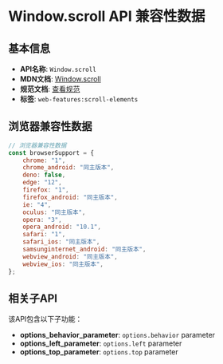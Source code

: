 # Window.scroll API 兼容性数据

## 基本信息

- **API名称**: `Window.scroll`
- **MDN文档**: [Window.scroll](https://developer.mozilla.org/docs/Web/API/Window/scroll)
- **规范文档**: [查看规范](https://drafts.csswg.org/cssom-view/#dom-window-scroll)
- **标签**: `web-features:scroll-elements`

## 浏览器兼容性数据

```javascript
// 浏览器兼容性数据
const browserSupport = {
    chrome: "1",
    chrome_android: "同主版本",
    deno: false,
    edge: "12",
    firefox: "1",
    firefox_android: "同主版本",
    ie: "4",
    oculus: "同主版本",
    opera: "3",
    opera_android: "10.1",
    safari: "1",
    safari_ios: "同主版本",
    samsunginternet_android: "同主版本",
    webview_android: "同主版本",
    webview_ios: "同主版本",
};

```

## 相关子API

该API包含以下子功能：

- **options_behavior_parameter**: `options.behavior` parameter
- **options_left_parameter**: `options.left` parameter
- **options_top_parameter**: `options.top` parameter

